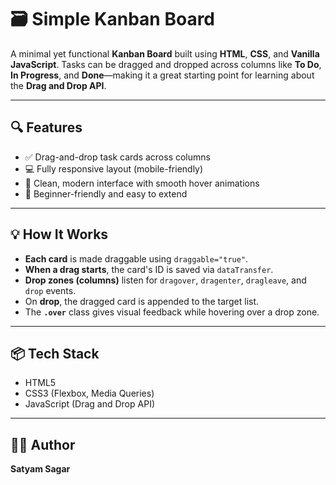 # 🗃️ Simple Kanban Board

A minimal yet functional **Kanban Board** built using **HTML**, **CSS**, and **Vanilla JavaScript**. Tasks can be dragged and dropped across columns like **To Do**, **In Progress**, and **Done**—making it a great starting point for learning about the **Drag and Drop API**.

---

## 🔍 Features

- ✅ Drag-and-drop task cards across columns
- 💻 Fully responsive layout (mobile-friendly)
- 🎨 Clean, modern interface with smooth hover animations
- 🚀 Beginner-friendly and easy to extend

---

## 💡 How It Works

- **Each card** is made draggable using `draggable="true"`.
- **When a drag starts**, the card's ID is saved via `dataTransfer`.
- **Drop zones (columns)** listen for `dragover`, `dragenter`, `dragleave`, and `drop` events.
- On **drop**, the dragged card is appended to the target list.
- The **`.over`** class gives visual feedback while hovering over a drop zone.

---

## 📦 Tech Stack

- HTML5
- CSS3 (Flexbox, Media Queries)
- JavaScript (Drag and Drop API)

---

## 🧑‍💻 Author

**Satyam Sagar**  

